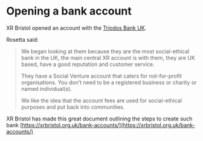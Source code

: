 # Opening a bank account

XR Bristol opened an account with the [Triodos Bank UK](https://www.triodos.co.uk/). 

Rosetta said:

> We began looking at them because they are the most social-ethical bank in the UK, the main central XR account is with them, they are UK based, have a good reputation and customer service.  
>   
> They have a Social Venture account that caters for not-for-profit organisations. You don’t need to be a registered business or charity or named individual\(s\).  
>   
> We like the idea that the account fees are used for social-ethical purposes and put back into communities.

XR Bristol has made this great document outlining the steps to create such bank [https://xrbristol.org.uk/bank-accounts/](https://xrbristol.org.uk/bank-accounts/)

